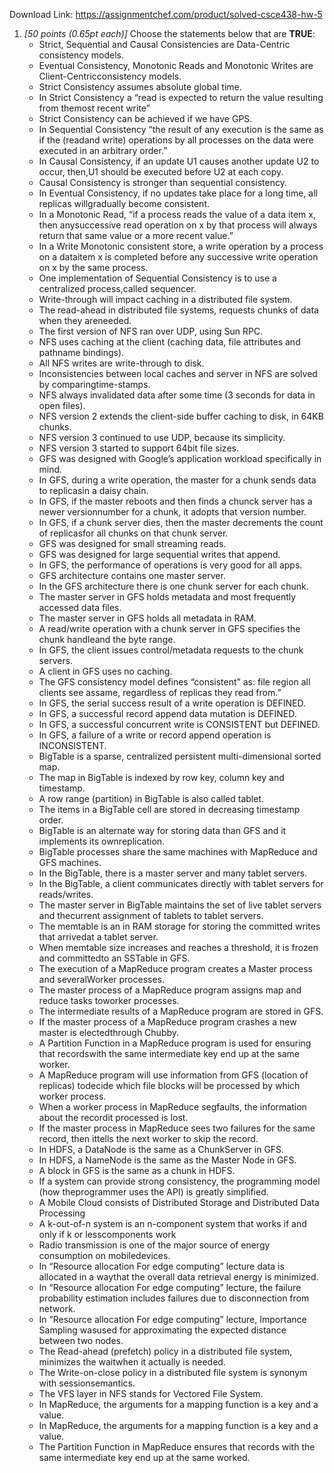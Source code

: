 Download Link: https://assignmentchef.com/product/solved-csce438-hw-5
<br>
<ol>

 <li><em>[50 points (0.65pt each)] </em>Choose the statements below that are <strong>TRUE</strong>:

  <ul>

   <li>Strict, Sequential and Causal Consistencies are Data-Centric consistency models.</li>

   <li>Eventual Consistency, Monotonic Reads and Monotonic Writes are Client-Centricconsistency models.</li>

   <li>Strict Consistency assumes absolute global time.</li>

   <li>In Strict Consistency a “read is expected to return the value resulting from themost recent write”</li>

   <li>Strict Consistency can be achieved if we have GPS.</li>

   <li>In Sequential Consistency “the result of any execution is the same as if the (readand write) operations by all processes on the data were executed in an arbitrary order.”</li>

   <li>In Causal Consistency, if an update U1 causes another update U2 to occur, then,U1 should be executed before U2 at each copy.</li>

   <li>Causal Consistency is stronger than sequential consistency.</li>

   <li>In Eventual Consistency, if no updates take place for a long time, all replicas willgradually become consistent.</li>

   <li>In a Monotonic Read, “if a process reads the value of a data item x, then anysuccessive read operation on x by that process will always return that same value or a more recent value.”</li>

   <li>In a Write Monotonic consistent store, a write operation by a process on a dataitem x is completed before any successive write operation on x by the same process.</li>

   <li>One implementation of Sequential Consistency is to use a centralized process,called sequencer.</li>

   <li>Write-through will impact caching in a distributed file system.</li>

   <li>The read-ahead in distributed file systems, requests chunks of data when they areneeded.</li>

   <li>The first version of NFS ran over UDP, using Sun RPC.</li>

   <li>NFS uses caching at the client (caching data, file attributes and pathname bindings).</li>

   <li>All NFS writes are write-through to disk.</li>

   <li>Inconsistencies between local caches and server in NFS are solved by comparingtime-stamps.</li>

   <li>NFS always invalidated data after some time (3 seconds for data in open files).</li>

   <li>NFS version 2 extends the client-side buffer caching to disk, in 64KB chunks.</li>

   <li>NFS version 3 continued to use UDP, because its simplicity.</li>

   <li>NFS version 3 started to support 64bit file sizes.</li>

   <li>GFS was designed with Google’s application workload specifically in mind.</li>

   <li>In GFS, during a write operation, the master for a chunk sends data to replicasin a daisy chain.</li>

   <li>In GFS, if the master reboots and then finds a chunck server has a newer versionnumber for a chunk, it adopts that version number.</li>

   <li>In GFS, if a chunk server dies, then the master decrements the count of replicasfor all chunks on that chunk server.</li>

   <li>GFS was designed for small streaming reads.</li>

   <li>GFS was designed for large sequential writes that append.</li>

   <li>In GFS, the performance of operations is very good for all apps.</li>

   <li>GFS architecture contains one master server.</li>

   <li>In the GFS architecture there is one chunk server for each chunk.</li>

   <li>The master server in GFS holds metadata and most frequently accessed data files.</li>

   <li>The master server in GFS holds all metadata in RAM.</li>

   <li>A read/write operation with a chunk server in GFS specifies the chunk handleand the byte range.</li>

   <li>In GFS, the client issues control/metadata requests to the chunk servers.</li>

   <li>A client in GFS uses no caching.</li>

   <li>The GFS consistency model defines “consistent” as: file region all clients see assame, regardless of replicas they read from.”</li>

   <li>In GFS, the serial success result of a write operation is DEFINED.</li>

   <li>In GFS, a successful record append data mutation is DEFINED.</li>

   <li>In GFS, a successful concurrent write is CONSISTENT but DEFINED.</li>

   <li>In GFS, a failure of a write or record append operation is INCONSISTENT.</li>

   <li>BigTable is a sparse, centralized persistent multi-dimensional sorted map.</li>

   <li>The map in BigTable is indexed by row key, column key and timestamp.</li>

   <li>A row range (partition) in BigTable is also called tablet.</li>

   <li>The items in a BigTable cell are stored in decreasing timestamp order.</li>

   <li>BigTable is an alternate way for storing data than GFS and it implements its ownreplication.</li>

   <li>BigTable processes share the same machines with MapReduce and GFS machines.</li>

   <li>In the BigTable, there is a master server and many tablet servers.</li>

   <li>In the BigTable, a client communicates directly with tablet servers for reads/writes.</li>

   <li>The master server in BigTable maintains the set of live tablet servers and thecurrent assignment of tablets to tablet servers.</li>

   <li>The memtable is an in RAM storage for storing the committed writes that arrivedat a tablet server.</li>

   <li>When memtable size increases and reaches a threshold, it is frozen and committedto an SSTable in GFS.</li>

   <li>The execution of a MapReduce program creates a Master process and severalWorker processes.</li>

   <li>The master process of a MapReduce program assigns map and reduce tasks toworker processes.</li>

   <li>The intermediate results of a MapReduce program are stored in GFS.</li>

   <li>If the master process of a MapReduce program crashes a new master is electedthrough Chubby.</li>

   <li>A Partition Function in a MapReduce program is used for ensuring that recordswith the same intermediate key end up at the same worker.</li>

   <li>A MapReduce program will use information from GFS (location of replicas) todecide which file blocks will be processed by which worker process.</li>

   <li>When a worker process in MapReduce segfaults, the information about the recordit processed is lost.</li>

   <li>If the master process in MapReduce sees two failures for the same record, then ittells the next worker to skip the record.</li>

   <li>In HDFS, a DataNode is the same as a ChunkServer in GFS.</li>

   <li>In HDFS, a NameNode is the same as the Master Node in GFS.</li>

   <li>A block in GFS is the same as a chunk in HDFS.</li>

   <li>If a system can provide strong consistency, the programming model (how theprogrammer uses the API) is greatly simplified.</li>

   <li>A Mobile Cloud consists of Distributed Storage and Distributed Data Processing</li>

   <li>A k-out-of-n system is an n-component system that works if and only if k or lesscomponents work</li>

   <li>Radio transmission is one of the major source of energy consumption on mobiledevices.</li>

   <li>In “Resource allocation For edge computing” lecture data is allocated in a waythat the overall data retrieval energy is minimized.</li>

   <li>In “Resource allocation For edge computing” lecture, the failure probability estimation includes failures due to disconnection from network.</li>

   <li>In “Resource allocation For edge computing” lecture, Importance Sampling wasused for approximating the expected distance between two nodes.</li>

   <li>The Read-ahead (prefetch) policy in a distributed file system, minimizes the waitwhen it actually is needed.</li>

   <li>The Write-on-close policy in a distributed file system is synonym with sessionsemantics.</li>

   <li>The VFS layer in NFS stands for Vectored File System.</li>

   <li>In MapReduce, the arguments for a mapping function is a key and a value.</li>

   <li>In MapReduce, the arguments for a mapping function is a key and a value.</li>

   <li>The Partition Function in MapReduce ensures that records with the same intermediate key end up at the same worked.</li>

  </ul></li>

</ol>